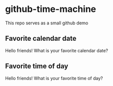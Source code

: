 # github-time-machine
This repo serves as a small github demo

## Favorite calendar date
Hello friends! What is your favorite calendar date?

## Favorite time of day
Hello friends! What is your favorite time of day?
